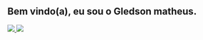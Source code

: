 ## Bem vindo(a), eu sou o Gledson matheus.

<div>
  <a href="https://github.com/gledsonmatheus">
    <img heigth ="180em" src="https://github-readme-stats.vercel.app/api?username=gledsonmatheus&show_icons=true&theme=darcula&count_private=true">
    <img heigth ="180em" src="https://github-readme-stats.vercel.app/api/top-langs/?username=gledsonmatheus&theme=darcula&count_private=true">
    
</div>





